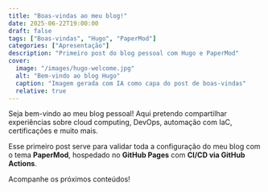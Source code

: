 ```yaml
---
title: "Boas-vindas ao meu blog!"
date: 2025-06-22T19:00:00
draft: false
tags: ["Boas-vindas", "Hugo", "PaperMod"]
categories: ["Apresentação"]
description: "Primeiro post do blog pessoal com Hugo e PaperMod"
cover:
  image: "/images/hugo-welcome.jpg"
  alt: "Bem-vindo ao blog Hugo"
  caption: "Imagem gerada com IA como capa do post de boas-vindas"
  relative: true
---
```

Seja bem-vindo ao meu blog pessoal! Aqui pretendo compartilhar experiências sobre cloud computing, DevOps, automação com IaC, certificações e muito mais.

Esse primeiro post serve para validar toda a configuração do meu blog com o tema **PaperMod**, hospedado no **GitHub Pages** com **CI/CD via GitHub Actions**.

Acompanhe os próximos conteúdos!
